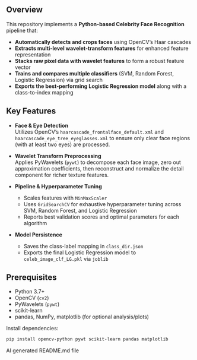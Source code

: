 ## Overview

This repository implements a **Python-based Celebrity Face Recognition** pipeline that:

- **Automatically detects and crops faces** using OpenCV’s Haar cascades  
- **Extracts multi-level wavelet-transform features** for enhanced feature representation  
- **Stacks raw pixel data with wavelet features** to form a robust feature vector  
- **Trains and compares multiple classifiers** (SVM, Random Forest, Logistic Regression) via grid search  
- **Exports the best-performing Logistic Regression model** along with a class-to-index mapping

## Key Features

- **Face & Eye Detection**  
  Utilizes OpenCV’s `haarcascade_frontalface_default.xml` and `haarcascade_eye_tree_eyeglasses.xml` to ensure only clear face regions (with at least two eyes) are processed.

- **Wavelet Transform Preprocessing**  
  Applies PyWavelets (`pywt`) to decompose each face image, zero out approximation coefficients, then reconstruct and normalize the detail component for richer texture features.

- **Pipeline & Hyperparameter Tuning**  
  - Scales features with `MinMaxScaler`  
  - Uses `GridSearchCV` for exhaustive hyperparameter tuning across SVM, Random Forest, and Logistic Regression  
  - Reports best validation scores and optimal parameters for each algorithm

- **Model Persistence**  
  - Saves the class-label mapping in `class_dir.json`  
  - Exports the final Logistic Regression model to `celeb_image_clf_LG.pkl` via `joblib`

## Prerequisites

- Python 3.7+  
- OpenCV (`cv2`)  
- PyWavelets (`pywt`)  
- scikit-learn  
- pandas, NumPy, matplotlib (for optional analysis/plots)  

Install dependencies:
```bash
pip install opencv-python pywt scikit-learn pandas matplotlib

```
AI generated README.md file

